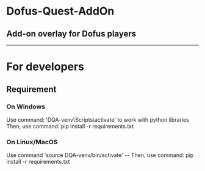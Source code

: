 # Dofus-Quest-AddOn

## Add-on overlay for Dofus players

---

# For developers
## Requirement
### On Windows

Use command: 'DQA-venv\Scripts\activate' to work with python libraries
Then, use command: pip install -r requirements.txt

### On Linux/MacOS

Use command 'source DQA-venv/bin/activate' --
Then, use command: pip install -r requirements.txt



<!-- 
TODO:
 - Manage venv 
 - Data analyse
 - In-game window

 - get player coords
 - match players coords with data received
 - show direction with UI
 -->

